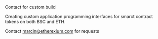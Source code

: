 Contact for custom build 

Creating custom application programming interfaces for smarct contract tokens on both BSC and ETH. 

Contact marcin@etherexium.com for requests 
